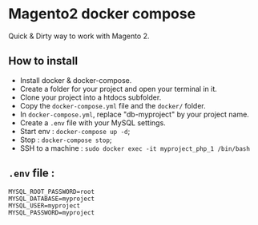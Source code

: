 # Magento2 docker compose

Quick & Dirty way to work with Magento 2.

## How to install

- Install docker & docker-compose.
- Create a folder for your project and open your terminal in it.
- Clone your project into a htdocs subfolder.
- Copy the `docker-compose.yml` file and the `docker/` folder.
- In `docker-compose.yml`, replace "db-myproject" by your project name.
- Create a `.env` file with your MySQL settings.
- Start env : `docker-compose up -d`;
- Stop : `docker-compose stop`;
- SSH to a machine : `sudo docker exec -it myproject_php_1 /bin/bash`

## `.env` file :

```
MYSQL_ROOT_PASSWORD=root
MYSQL_DATABASE=myproject
MYSQL_USER=myproject
MYSQL_PASSWORD=myproject
```
